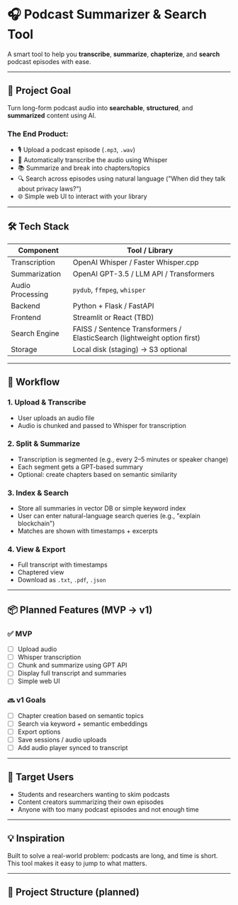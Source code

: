 # 🎧 Podcast Summarizer & Search Tool

A smart tool to help you **transcribe**, **summarize**, **chapterize**, and **search** podcast episodes with ease.

---

## 🚀 Project Goal

Turn long-form podcast audio into **searchable**, **structured**, and **summarized** content using AI.

### The End Product:
- 🎙 Upload a podcast episode (`.mp3`, `.wav`)
- 📝 Automatically transcribe the audio using Whisper
- 📚 Summarize and break into chapters/topics
- 🔍 Search across episodes using natural language ("When did they talk about privacy laws?")
- 🌐 Simple web UI to interact with your library

---

## 🛠️ Tech Stack

| Component        | Tool / Library                       |
|------------------|--------------------------------------|
| Transcription     | OpenAI Whisper / Faster Whisper.cpp |
| Summarization     | OpenAI GPT-3.5 / LLM API / Transformers |
| Audio Processing  | `pydub`, `ffmpeg`, `whisper`         |
| Backend           | Python + Flask / FastAPI             |
| Frontend          | Streamlit or React (TBD)             |
| Search Engine     | FAISS / Sentence Transformers / ElasticSearch (lightweight option first) |
| Storage           | Local disk (staging) → S3 optional   |

---

## 🔄 Workflow

### 1. Upload & Transcribe
- User uploads an audio file
- Audio is chunked and passed to Whisper for transcription

### 2. Split & Summarize
- Transcription is segmented (e.g., every 2–5 minutes or speaker change)
- Each segment gets a GPT-based summary
- Optional: create chapters based on semantic similarity

### 3. Index & Search
- Store all summaries in vector DB or simple keyword index
- User can enter natural-language search queries (e.g., "explain blockchain")
- Matches are shown with timestamps + excerpts

### 4. View & Export
- Full transcript with timestamps
- Chaptered view
- Download as `.txt`, `.pdf`, `.json`

---

## 📦 Planned Features (MVP → v1)

### ✅ MVP
- [ ] Upload audio
- [ ] Whisper transcription
- [ ] Chunk and summarize using GPT API
- [ ] Display full transcript and summaries
- [ ] Simple web UI

### 🔜 v1 Goals
- [ ] Chapter creation based on semantic topics
- [ ] Search via keyword + semantic embeddings
- [ ] Export options
- [ ] Save sessions / audio uploads
- [ ] Add audio player synced to transcript

---

## 👤 Target Users

- Students and researchers wanting to skim podcasts
- Content creators summarizing their own episodes
- Anyone with too many podcast episodes and not enough time

---

## 💡 Inspiration

Built to solve a real-world problem: podcasts are long, and time is short. This tool makes it easy to jump to what matters.

---

## 📁 Project Structure (planned)

